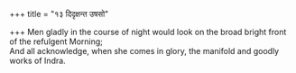 +++
title = "१३ दिदृक्षन्त उषसो"

+++
Men gladly in the course of night would look on the broad bright front of the refulgent Morning;  
     And all acknowledge, when she comes in glory, the manifold and goodly works of Indra.